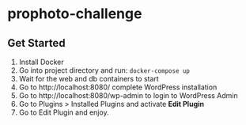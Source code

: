 # prophoto-challenge

## Get Started

1. Install Docker
2. Go into project directory and run: `docker-compose up`
3. Wait for the web and db containers to start
4. Go to http://localhost:8080/ complete WordPress installation
5. Go to http://localhost:8080/wp-admin to login to WordPress Admin
6. Go to Plugins > Installed Plugins and activate **Edit Plugin**
7. Go to Edit Plugin and enjoy.
